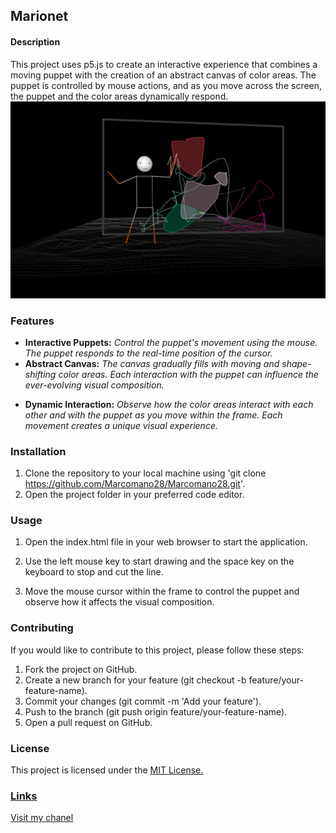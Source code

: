 ## Marionet ##
#### Description ####
This project uses p5.js to create an interactive experience that combines a moving puppet with the creation of an abstract canvas of color areas. The puppet is controlled by mouse actions, and as you move across the screen, the puppet and the color areas dynamically respond.![See here](ima.jpg)
### Features ###
+ **Interactive Puppets:** *Control the puppet's movement using the mouse. The puppet responds to the real-time position of the cursor.*
+ **Abstract Canvas:** *The canvas gradually fills with moving and shape-shifting color areas. Each interaction with the puppet can influence the ever-evolving visual composition.*
* **Dynamic Interaction:** *Observe how the color areas interact with each other and with the puppet as you move within the frame. Each movement creates a unique visual experience.*
### Installation ###
1. Clone the repository to your local machine using 'git clone https://github.com/Marcomano28/Marcomano28.git'.
2. Open the project folder in your preferred code editor.

### Usage ###
1. Open the index.html file in your web browser to start the application.
2. Use the left mouse key to start drawing and the space key on the keyboard to stop and cut the line. 

3. Move the mouse cursor within the frame to control the puppet and observe how it affects the visual composition.

### Contributing ###
If you would like to contribute to this project, please follow these steps:

1. Fork the project on GitHub.
2. Create a new branch for your feature (git checkout -b feature/your-feature-name).
3. Commit your changes (git commit -m 'Add your feature').
4. Push to the branch (git push origin feature/your-feature-name).
5. Open a pull request on GitHub.
### License ###
This project is licensed under the [<u>MIT License.<u>](https://opensource.org/license/mit/)
### Links ###
[Visit my chanel](https://www.youtube.com/@igorcapote5819/videos)


